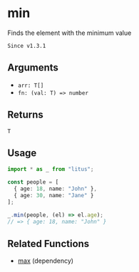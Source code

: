 # min

Finds the element with the minimum value

`Since v1.3.1`

## Arguments

- `arr: T[]`
- `fn: (val: T) => number`

## Returns

`T`

## Usage

```ts
import * as _ from "litus";

const people = [
  { age: 18, name: "John" },
  { age: 30, name: "Jane" }
];

_.min(people, (el) => el.age);
// => { age: 18, name: "John" }
```

## Related Functions

- [max](max.md) (dependency)

